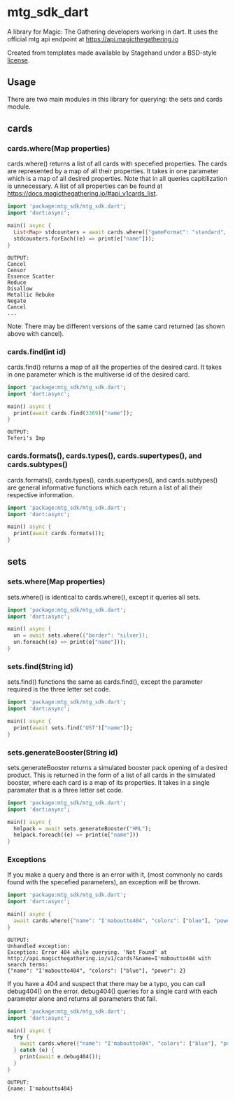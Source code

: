 # mtg_sdk_dart

A library for Magic: The Gathering developers working in dart.
It uses the official mtg api endpoint at https://api.magicthegathering.io

Created from templates made available by Stagehand under a BSD-style
[license](https://github.com/dart-lang/stagehand/blob/master/LICENSE).

## Usage
There are two main modules in this library for querying: the sets and cards module.

## cards

### cards.where(Map properties)
cards.where() returns a list of all cards with specefied properties. The cards are represented by a map of all their properties. It takes in one parameter which is a map of all desired properties. Note that in all queries capitilization is unnecessary.
A list of all properties can be found at https://docs.magicthegathering.io/#api_v1cards_list.

```dart
import 'package:mtg_sdk/mtg_sdk.dart';
import 'dart:async';

main() async {
  List<Map> stdcounters = await cards.where({"gameFormat": "standard", "legality": "legal", "text": "counter target"});
  stdcounters.forEach((e) => print(e["name"]));
}
```

```
OUTPUT:
Cancel
Censor
Essence Scatter
Reduce
Disallow
Metallic Rebuke
Negate
Cancel
...
```
Note: There may be different versions of the same card returned (as shown above with cancel).

### cards.find(int id)
cards.find() returns a map of all the properties of the desired card. It takes in one parameter which is the multiverse id of the desired card.

```dart
import 'package:mtg_sdk/mtg_sdk.dart';
import 'dart:async';

main() async {
  print(await cards.find(3369)["name"]);
}
```

```
OUTPUT:
Teferi's Imp
```

### cards.formats(), cards.types(), cards.supertypes(), and cards.subtypes()
cards.formats(), cards.types(), cards.supertypes(), and cards.subtypes() are general informative functions which each return a list of all their respective information.

```dart
import 'package:mtg_sdk/mtg_sdk.dart';
import 'dart:async';

main() async {
  print(await cards.formats());
}
```

## sets

### sets.where(Map properties)
sets.where() is identical to cards.where(), except it queries all sets.

```dart
import 'package:mtg_sdk/mtg_sdk.dart';
import 'dart:async';

main() async {
  un = await sets.where({"border": "silver});
  un.foreach((e) => print(e["name"]));
}
```

### sets.find(String id)
sets.find() functions the same as cards.find(), except the parameter required is the three letter set code.

```dart
import 'package:mtg_sdk/mtg_sdk.dart';
import 'dart:async';

main() async {
  print(await sets.find("UST")["name"]);
}
```

### sets.generateBooster(String id)
sets.generateBooster returns a simulated booster pack opening of a desired product. This is returned in the form of a list of all cards in the simulated booster, where each card is a map of its properties. It takes in a single paramater that is a three letter set code.

```dart
import 'package:mtg_sdk/mtg_sdk.dart';
import 'dart:async';

main() async {
  hmlpack = await sets.generateBooster("HML");
  hmlpack.foreach((e) => print(e["name"]))
}
```

### Exceptions
If you make a query and there is an error with it, (most commonly no cards found with the specefied parameters), an exception will be thrown.

```dart
import 'package:mtg_sdk/mtg_sdk.dart';
import 'dart:async';

main() async {
  await cards.where({"name": "I'maboutto404", "colors": ["blue"], "power": 2});
}
```

    OUTPUT:
    Unhandled exception:
    Exception: Error 404 while querying. 'Not Found' at http://api.magicthegathering.io/v1/cards?&name=I'maboutto404 with search terms:
    {"name": "I'maboutto404", "colors": ["blue"], "power": 2}

If you have a 404 and suspect that there may be a typo, you can call debug404() on the error. debug404() queries for a single card with each parameter alone and returns all parameters that fail.

```dart
import 'package:mtg_sdk/mtg_sdk.dart';
import 'dart:async';

main() async {
  try {
    await cards.where({"name": "I'maboutto404", "colors": ["blue"], "power": 2});
  } catch (e) {
    print(await e.debug404());
  }
}
```

    OUTPUT:
    {name: I'maboutto404}
